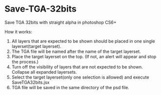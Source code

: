 # Save-TGA-32bits
Save TGA 32bits with straight alpha in photoshop CS6+

How it works:
1) All layers that are expected to be shown should be placed in one single layerset(target layerset). 
2) The TGA file will be named after the name of the target layerset.
3) Place the target layerset on the top. (If not, an alert will appear and stop the process.)
4) Turn off the visibility of layers that are not expected to be shown. Collapse all expanded layersets. 
5) Select the target layerset(only one selection is allowed) and execute SaveTGA32bits.jsx
6) TGA file will be saved in the same directory of the psd file.
